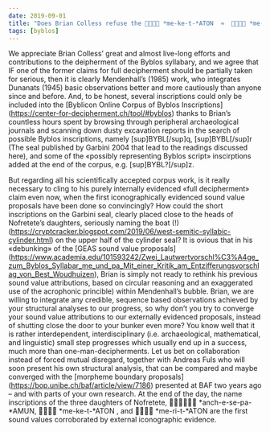 ```yaml
---
date: 2019-09-01
title: "Does Brian Colless refuse the  *me-ke-t-*ATON  ≈   *me-ri-t-*ATON proposal?"
tags: [byblos]
---
```

We appreciate Brian Colless’ great and almost live-long efforts and contributions to the deipherment of the Byblos syllabary, and we agree that IF one of the former claims for full decipherment should be partially taken for serious, then it is clearly Mendenhall’s (1985) work, who integrates Dunanats (1945) basic observations better and more cautiously than anyone since and before. 
And, to be honest, several inscriptions could only be included into the [Byblicon Online Corpus of Byblos Inscriptions] (https://center-for-decipherment.ch/tool/#byblos) thanks to Brian’s countless hours spent by browsing through peripheral archaeological journals and scanning down dusty excavation reports in the search of possible Byblos inscriptions, namely [sup]BYBL[/sup]q, [sup]BYBL[/sup]r (The seal published by Garbini 2004 that lead to the readings discussed here), and some of the «possibly representing Byblos script» inscirptions added at the end of the corpus, e.g. [sup]BYBL?[/sup]z. 

But regarding all his scientifically accepted corpus work, is it really necessary to cling to his purely internally evidenced «full decipherment» claim even now, when the first iconographically evidenced sound value proposals have been done so convincingly? How could the short inscriptions on the Garbini seal, clearly placed close to the heads of Nofretete’s daughters, seriously naming the boat (!) (https://cryptcracker.blogspot.com/2019/06/west-semitic-syllabic-cylinder.html) on the upper half of the cylinder seal? It is ovious that in his «debunking» of the [GEAS sound value proposals] (https://www.academia.edu/101593242/Zwei_Lautwertvorschl%C3%A4ge_zum_Byblos_Syllabar_me_und_pa_Mit_einer_Kritik_am_Entzifferungsvorschlag_von_Best_Woudhuizen), Brian is simply not ready to rethink his previous sound value attributions, based on circular reasoning and an exaggerated use of the acrophonic princible) within Mendenhall’s bubble. Brian, we are willing to integrate any credible, sequence based observations achieved by your structural analyses to our progress, so why don’t you try to converge your sound value attributions to our externally evidenced proposals, instead of shutting close the door to your bunker even more? You know well that it is rather interdependent, interdisciplinary (i.e. archaeological, mathematical, and linguistic) small step progresses which usually end up in a success, much more than one-man-decipherments. Let us bet on collaboration instead of forced mutual disregard, together with Andreas Fuls who will soon present his own structural analysis, that can be compared and maybe converged with the [morpheme boundary proposals] (https://bop.unibe.ch/baf/article/view/7186) presented at BAF two years ago – and with parts of your own research. At the end of the day, the name inscriptions of the three daughters of Nofretete,  *anch-e-se-pa-*AMUN,  *me-ke-t-*ATON , and   *me-ri-t-*ATON are the first sound values corroborated by external iconographic evidence.
